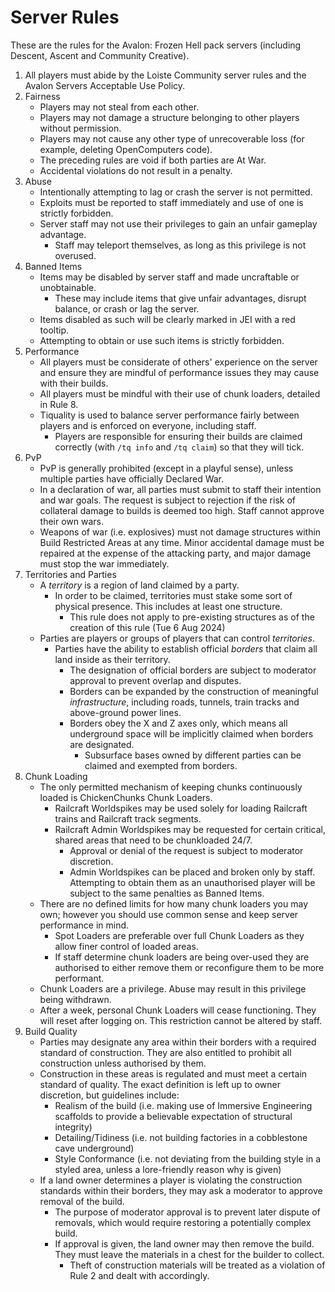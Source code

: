 # Server Rules

These are the rules for the Avalon: Frozen Hell pack servers (including Descent, Ascent and Community Creative).

1. All players must abide by the Loiste Community server rules and the Avalon Servers Acceptable Use Policy.
2. Fairness
    - Players may not steal from each other.
    - Players may not damage a structure belonging to other players without permission.
    - Players may not cause any other type of unrecoverable loss (for example, deleting OpenComputers code).
    - The preceding rules are void if both parties are At War.
    - Accidental violations do not result in a penalty.
3. Abuse
    - Intentionally attempting to lag or crash the server is not permitted.
    - Exploits must be reported to staff immediately and use of one is strictly forbidden.
    - Server staff may not use their privileges to gain an unfair gameplay advantage.
        - Staff may teleport themselves, as long as this privilege is not overused.
4. Banned Items
    - Items may be disabled by server staff and made uncraftable or unobtainable.
        - These may include items that give unfair advantages, disrupt balance, or crash or lag the server.
    - Items disabled as such will be clearly marked in JEI with a red tooltip.
    - Attempting to obtain or use such items is strictly forbidden.
5. Performance
    - All players must be considerate of others' experience on the server and ensure they are mindful of performance issues they may cause with their builds.
    - All players must be mindful with their use of chunk loaders, detailed in Rule 8.
    - Tiquality is used to balance server performance fairly between players and is enforced on everyone, including staff.
        - Players are responsible for ensuring their builds are claimed correctly (with `/tq info` and `/tq claim`) so that they will tick.
6. PvP
    - PvP is generally prohibited (except in a playful sense), unless multiple parties have officially Declared War.
    - In a declaration of war, all parties must submit to staff their intention and war goals. The request is subject to rejection if the risk of collateral damage to builds is deemed too high. Staff cannot approve their own wars.
    - Weapons of war (i.e. explosives) must not damage structures within Build Restricted Areas at any time. Minor accidental damage must be repaired at the expense of the attacking party, and major damage must stop the war immediately.
7. Territories and Parties
    - A *territory* is a region of land claimed by a party.
        - In order to be claimed, territories must stake some sort of physical presence. This includes at least one structure.
            - This rule does not apply to pre-existing structures as of the creation of this rule (Tue 6 Aug 2024)
    - Parties are players or groups of players that can control *territories*.
        - Parties have the ability to establish official *borders* that claim all land inside as their territory.
            - The designation of official borders are subject to moderator approval to prevent overlap and disputes.
            - Borders can be expanded by the construction of meaningful *infrastructure*, including roads, tunnels, train tracks and above-ground power lines.
            - Borders obey the X and Z axes only, which means all underground space will be implicitly claimed when borders are designated.
                - Subsurface bases owned by different parties can be claimed and exempted from borders.
8. Chunk Loading
    - The only permitted mechanism of keeping chunks continuously loaded is ChickenChunks Chunk Loaders.
        - Railcraft Worldspikes may be used solely for loading Railcraft trains and Railcraft track segments.
        - Railcraft Admin Worldspikes may be requested for certain critical, shared areas that need to be chunkloaded 24/7.
            - Approval or denial of the request is subject to moderator discretion.
            - Admin Worldspikes can be placed and broken only by staff. Attempting to obtain them as an unauthorised player will be subject to the same penalties as Banned Items.
    - There are no defined limits for how many chunk loaders you may own; however you should use common sense and keep server performance in mind.
        - Spot Loaders are preferable over full Chunk Loaders as they allow finer control of loaded areas.
        - If staff determine chunk loaders are being over-used they are authorised to either remove them or reconfigure them to be more performant.
    - Chunk Loaders are a privilege. Abuse may result in this privilege being withdrawn.
    - After a week, personal Chunk Loaders will cease functioning. They will reset after logging on. This restriction cannot be altered by staff.
9. Build Quality
    - Parties may designate any area within their borders with a required standard of construction. They are also entitled to prohibit all construction unless authorised by them.
    - Construction in these areas is regulated and must meet a certain standard of quality. The exact definition is left up to owner discretion, but guidelines include:
        - Realism of the build (i.e. making use of Immersive Engineering scaffolds to provide a believable expectation of structural integrity)
        - Detailing/Tidiness (i.e. not building factories in a cobblestone cave underground)
        - Style Conformance (i.e. not deviating from the building style in a styled area, unless a lore-friendly reason why is given)
    - If a land owner determines a player is violating the construction standards within their borders, they may ask a moderator to approve removal of the build.
        - The purpose of moderator approval is to prevent later dispute of removals, which would require restoring a potentially complex build.
        - If approval is given, the land owner may then remove the build. They must leave the materials in a chest for the builder to collect.
            - Theft of construction materials will be treated as a violation of Rule 2 and dealt with accordingly.
